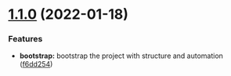 # [1.1.0](https://github.com/mdial89f/serverless-iam-helper/compare/v1.0.0...v1.1.0) (2022-01-18)


### Features

* **bootstrap:** bootstrap the project with structure and automation ([f6dd254](https://github.com/mdial89f/serverless-iam-helper/commit/f6dd2541fc3a0d24224726721370866fd2de958d))
